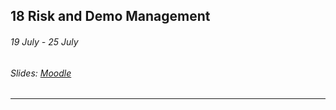 ## 18 Risk and Demo Management

###### 19 July - 25 July

###### Slides: [Moodle](https://www.moodle.tum.de/mod/resource/view.php?id=606694)

---



